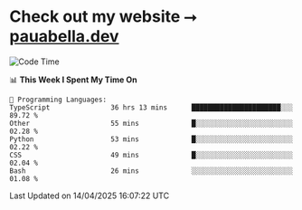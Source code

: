 # Check out my website ⭢ [pauabella.dev](https://pauabella.dev)

<!--START_SECTION:waka-->
![Code Time](http://img.shields.io/badge/Code%20Time-4%2C337%20hrs%2011%20mins-blue)

📊 **This Week I Spent My Time On** 

```text
💬 Programming Languages: 
TypeScript               36 hrs 13 mins      ██████████████████████░░░   89.72 % 
Other                    55 mins             █░░░░░░░░░░░░░░░░░░░░░░░░   02.28 % 
Python                   53 mins             █░░░░░░░░░░░░░░░░░░░░░░░░   02.22 % 
CSS                      49 mins             █░░░░░░░░░░░░░░░░░░░░░░░░   02.04 % 
Bash                     26 mins             ░░░░░░░░░░░░░░░░░░░░░░░░░   01.08 % 
```


 Last Updated on 14/04/2025 16:07:22 UTC
<!--END_SECTION:waka-->
